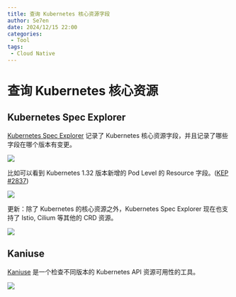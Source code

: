 ```yaml
---
title: 查询 Kubernetes 核心资源字段
author: Se7en
date: 2024/12/15 22:00
categories:
 - Tool
tags:
 - Cloud Native
---
```


# 查询 Kubernetes 核心资源

## Kubernetes Spec Explorer

[Kubernetes Spec Explorer](https://kubespec.dev/) 记录了 Kubernetes 核心资源字段，并且记录了哪些字段在哪个版本有变更。

![](https://chengzw258.oss-cn-beijing.aliyuncs.com/Article/202412151931304.png)

比如可以看到 Kubernetes 1.32 版本新增的 Pod Level 的 Resource 字段。([KEP #2837](https://github.com/kubernetes/enhancements/issues/2837))

![](https://chengzw258.oss-cn-beijing.aliyuncs.com/Article/202412151931201.png)

更新：除了 Kubernetes 的核心资源之外，Kubernetes Spec Explorer 现在也支持了 Istio, Cilium 等其他的 CRD 资源。

![](https://chengzw258.oss-cn-beijing.aliyuncs.com/Article/202412311028477.png)

## Kaniuse

[Kaniuse](https://kaniuse.vercel.app/kinds) 是一个检查不同版本的 Kubernetes API 资源可用性的工具。

![](https://chengzw258.oss-cn-beijing.aliyuncs.com/Article/202412151935554.png)
